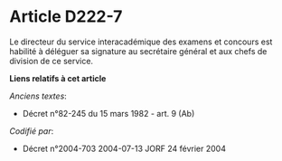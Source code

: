 # Article D222-7

Le directeur du service interacadémique des examens et concours est habilité à déléguer sa signature au secrétaire général et
aux chefs de division de ce service.

**Liens relatifs à cet article**

_Anciens textes_:

  - Décret n°82-245 du 15 mars 1982 - art. 9 (Ab)

_Codifié par_:

  - Décret n°2004-703 2004-07-13 JORF 24 février 2004
